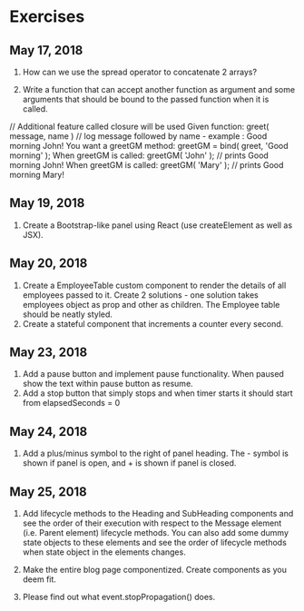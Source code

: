 # Exercises

## May 17, 2018

1. How can we use the spread operator to concatenate 2 arrays?

2. Write a function that can accept another function as argument and some arguments that should be bound to the passed function when it is called.

// Additional feature called closure will be used
Given function: greet( message, name ) // log message followed by name - example : Good morning John!
You want a greetGM method: greetGM = bind( greet, 'Good morning' );
When greetGM is called: greetGM( 'John' ); // prints Good morning John!
When greetGM is called: greetGM( 'Mary' ); // prints Good morning Mary!

## May 19, 2018
1. Create a Bootstrap-like panel using React (use createElement as well as JSX).

## May 20, 2018
1. Create a EmployeeTable custom component to render the details of all employees passed to it. Create 2 solutions - one solution takes employees object as prop and other as children. The Employee table should be neatly styled.
2. Create a stateful component that increments a counter every second.

## May 23, 2018
1. Add a pause button and implement pause functionality. When paused show the text within pause button as resume.
2. Add a stop button that simply stops and when timer starts it should start from elapsedSeconds = 0

## May 24, 2018
1. Add a plus/minus symbol to the right of panel heading. The - symbol is shown if panel is open, and + is shown if panel is closed.

## May 25, 2018
1. Add lifecycle methods to the Heading and SubHeading components and see the order of their execution with respect to the Message element (i.e. Parent element) lifecycle methods. You can also add some dummy state objects to these elements and see the order of lifecycle methods when state object in the elements changes.

2. Make the entire blog page componentized. Create components as you deem fit.

3. Please find out what event.stopPropagation() does.